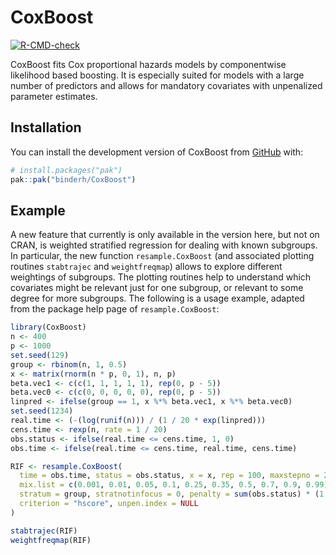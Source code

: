 
<!-- README.md is generated from README.Rmd. Please edit that file -->

# CoxBoost

<!-- badges: start -->

[![R-CMD-check](https://github.com/jemus42/CoxBoost/actions/workflows/R-CMD-check.yaml/badge.svg)](https://github.com/jemus42/CoxBoost/actions/workflows/R-CMD-check.yaml)
<!-- badges: end -->

CoxBoost fits Cox proportional hazards models by componentwise
likelihood based boosting. It is especially suited for models with a
large number of predictors and allows for mandatory covariates with
unpenalized parameter estimates.

## Installation

You can install the development version of CoxBoost from
[GitHub](https://github.com/) with:

``` r
# install.packages("pak")
pak::pak("binderh/CoxBoost")
```

## Example

A new feature that currently is only available in the version here, but
not on CRAN, is weighted stratified regression for dealing with known
subgroups. In particular, the new function `resample.CoxBoost` (and
associated plotting routines `stabtrajec` and `weightfreqmap`) allows to
explore different weightings of subgroups. The plotting routines help to
understand which covariates might be relevant just for one subgroup, or
relevant to some degree for more subgroups. The following is a usage
example, adapted from the package help page of `resample.CoxBoost`:

``` r
library(CoxBoost)
n <- 400
p <- 1000
set.seed(129)
group <- rbinom(n, 1, 0.5)
x <- matrix(rnorm(n * p, 0, 1), n, p)
beta.vec1 <- c(c(1, 1, 1, 1, 1), rep(0, p - 5))
beta.vec0 <- c(c(0, 0, 0, 0, 0), rep(0, p - 5))
linpred <- ifelse(group == 1, x %*% beta.vec1, x %*% beta.vec0)
set.seed(1234)
real.time <- (-(log(runif(n))) / (1 / 20 * exp(linpred)))
cens.time <- rexp(n, rate = 1 / 20)
obs.status <- ifelse(real.time <= cens.time, 1, 0)
obs.time <- ifelse(real.time <= cens.time, real.time, cens.time)

RIF <- resample.CoxBoost(
  time = obs.time, status = obs.status, x = x, rep = 100, maxstepno = 200, multicore = FALSE,
  mix.list = c(0.001, 0.01, 0.05, 0.1, 0.25, 0.35, 0.5, 0.7, 0.9, 0.99),
  stratum = group, stratnotinfocus = 0, penalty = sum(obs.status) * (1 / 0.02 - 1),
  criterion = "hscore", unpen.index = NULL
)

stabtrajec(RIF)
weightfreqmap(RIF)
```
